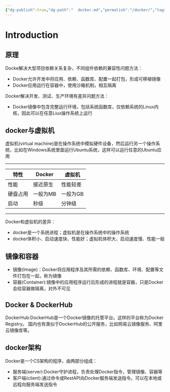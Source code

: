 ```yaml
---
{"dg-publish":true,"dg-path":"  docker.md","permalink":"/docker/","tags":["CS/microservices/middlewares"],"created":"2022-09-10T16:03:55.456+08:00","updated":"2023-08-30T22:07:43.199+08:00"}
---
```



# Introduction

## 原理

Docke解决大型项目依赖关系复杂，不同组件依赖的兼容性问题方法：

- Docker允许开发中将应用、依赖、函数库、配置一起打包，形成可移植镜像
- Docker应用运行在容器中，使用沙箱机制，相互隔离

Docker解决开发、测试、生产环境有差异问题方法：
- Docker镜像中包含完整运行环境，包括系统函数库，仅依赖系统的Linux内核，因此可以在任意Liux操作系统上运行

## docker与虚拟机

虚拟机(virtual machine)是在操作系统中模拟硬件设备，然后运行另一个操作系统，比如在Windows系统里面运行Ubuntu系统，这样可以运行任意的Ubuntu应用

---

| 特性     | Docker   | 虚拟机   |
| -------- | -------- | -------- |
| 性能     | 接近原生 | 性能较差 |
| 硬盘占用 | 一般为MB | 一般为GB |
| 启动     | 秒级     | 分钟级   |

---

Docker和虚拟机的差异：
- docker是一个系统进程；虚拟机是在操作系统中的操作系统
- docker体积小、启动速度快、性能好；虚拟机体积大、启动速度慢、性能一般


## 镜像和容器
- 镜像(Image)：Docker将应用程序及其所需的依赖、函数库、环境、配置等文件打包在一起，称为镜像
- 容器(Container):镜像中的应用程序运行后形成的进程就是容器，只是Docker会给容器做隔离，对外不可见

## Docker & DockerHub

DockerHub:DockerHub是一个Docker镜像的托管平台。这样的平台称为Docker Registry。
国内也有类似于DockerHub的公开服务，比如网易云镜像服务、阿里云镜像库等。

## docker架构
Docker是一个CS架构的程序，由两部分组成：
- 服务端(server):Docker守护进程，负责处理Docker指令，管理镜像、容器等
- 客户端(client):通过命令或RestAPI向Docker服务端发送指令。可以在本地或远程向服务端发送指令